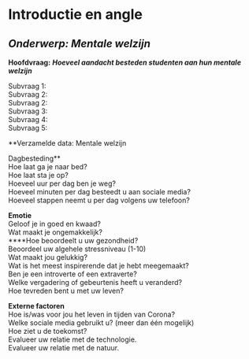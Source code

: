 # Introductie en angle

## _**Onderwerp: Mentale welzijn**_

**Hoofdvraag:** _**Hoeveel aandacht besteden studenten aan hun mentale welzijn**_ 

Subvraag 1:   
Subvraag 2:   
Subvraag 2:   
Subvraag 3:   
Subvraag 4:   
Subvraag 5:   
  
**Verzamelde data: Mentale welzijn   
  
Dagbesteding**  
Hoe laat ga je naar bed?  
Hoe laat sta je op?  
Hoeveel uur per dag ben je weg?  
Hoeveel minuten per dag besteedt u aan sociale media?  
Hoeveel stappen neemt u per dag volgens uw telefoon?  
  
**Emotie**  
Geloof je in goed en kwaad?  
Wat maakt je ongemakkelijk?  
****Hoe beoordeelt u uw gezondheid?  
Beoordeel uw algehele stressniveau \(1-10\)  
Wat maakt jou gelukkig?  
Wat is het meest inspirerende dat je hebt meegemaakt?  
Ben je een introverte of een extraverte?  
Welke vergadering of gebeurtenis heeft u veranderd?  
Hoe tevreden bent u met uw leven?   
  
**Externe factoren**  
Hoe is/was voor jou het leven in tijden van Corona?  
Welke sociale media gebruikt u? \(meer dan één mogelijk\)  
Hoe ziet u de toekomst?  
Evalueer uw relatie met de technologie.   
Evalueer uw relatie met de natuur.  


